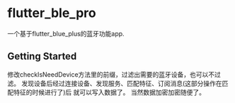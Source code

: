 # flutter_ble_pro

一个基于flutter_blue_plus的蓝牙功能app.

## Getting Started

修改checkIsNeedDevice方法里的前缀，过滤出需要的蓝牙设备，也可以不过滤。
发现设备后经过连接设备、发现服务、匹配特征、订阅消息(这部分操作在匹配特征的时候进行了)后
就可以写入数据了。
当然数据加密加密随便了。